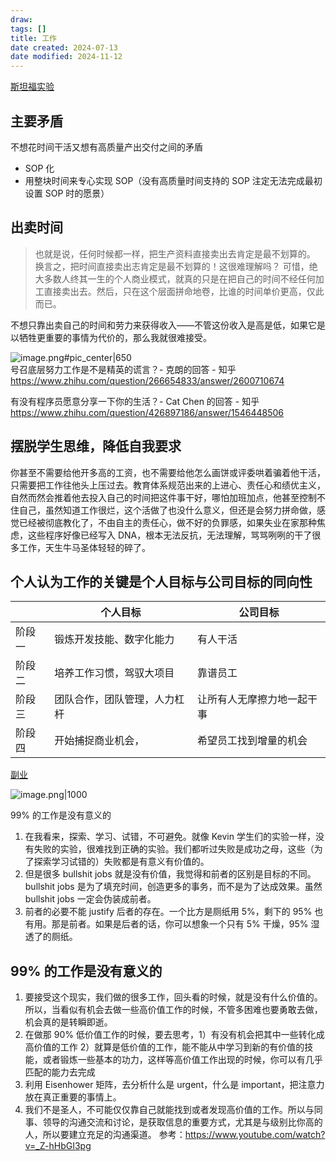 ```yaml
---
draw:
tags: []
title: 工作
date created: 2024-07-13
date modified: 2024-11-12
---
```


[斯坦福实验](斯坦福实验.md)

## 主要矛盾

不想花时间干活又想有高质量产出交付之间的矛盾

- SOP 化
- 用整块时间来专心实现 SOP（没有高质量时间支持的 SOP 注定无法完成最初设置 SOP 时的愿景）

## 出卖时间

> 也就是说，任何时候都一样，把生产资料直接卖出去肯定是最不划算的。
> 换言之，把时间直接卖出志肯定是最不划算的！这很难理解吗？
> 可惜，绝大多数人终其一生的个人商业模式，就真的只是在把自己的时间不经任何加工直接卖出去。然后，只在这个层面拼命地卷，比谁的时间单价更高，仅此而已。

不想只靠出卖自己的时间和劳力来获得收入——不管这份收入是高是低，如果它是以牺牲更重要的事情为代价的，那么我就很难接受。

![image.png#pic_center|650](https://imagehosting4picgo.oss-cn-beijing.aliyuncs.com/imagehosting/fix-dir%2Fpicgo%2Fpicgo-clipboard-images%2F2024%2F06%2F12%2F11-51-51-701d5bb406e8d3cb6265d51453ed82d3-20240612115150-ea7e90.png)  
号召底层努力工作是不是精英的谎言？- 克朗的回答 - 知乎  
https://www.zhihu.com/question/266654833/answer/2600710674

有没有程序员愿意分享一下你的生活？- Cat Chen 的回答 - 知乎  
https://www.zhihu.com/question/426897186/answer/1546448506

## 摆脱学生思维，降低自我要求

你甚至不需要给他开多高的工资，也不需要给他怎么画饼或评委哄着骗着他干活，只需要把工作往他头上压过去。教育体系规范出来的上进心、责任心和绩优主义，自然而然会推着他去投入自己的时间把这件事干好，哪怕加班加点，他甚至控制不住自己，虽然知道工作很烂，这个活做了也没什么意义，但还是会努力拼命做，感觉已经被彻底教化了，不由自主的责任心，做不好的负罪感，如果失业在家那种焦虑，这些程序好像已经写入 DNA，根本无法反抗，无法理解，骂骂咧咧的干了很多工作，天生牛马圣体轻轻的碎了。

## 个人认为工作的关键是个人目标与公司目标的同向性

|     | 个人目标           | 公司目标          |
| --- | -------------- | ------------- |
| 阶段一 | 锻炼开发技能、数字化能力   | 有人干活          |
| 阶段二 | 培养工作习惯，驾驭大项目   | 靠谱员工          |
| 阶段三 | 团队合作，团队管理，人力杠杆 | 让所有人无摩擦力地一起干事 |
| 阶段四 | 开始捕捉商业机会，| 希望员工找到增量的机会   |

[副业](副业.md)

![image.png|1000](https://imagehosting4picgo.oss-cn-beijing.aliyuncs.com/imagehosting/fix-dir%2Fpicgo%2Fpicgo-clipboard-images%2F2024%2F07%2F22%2F22-20-23-a07385e406720a4ee19ffba102ac518d-20240722222022-31169a.png)

99% 的工作是没有意义的

<!-- more -->
1. 在我看来，探索、学习、试错，不可避免。就像 Kevin 学生们的实验一样，没有失败的实验，很难找到正确的实验。我们都听过失败是成功之母，这些（为了探索学习试错的）失败都是有意义有价值的。
2. 但是很多 bullshit jobs 就是没有价值，我觉得和前者的区别是目标的不同。bullshit jobs 是为了填充时间，创造更多的事务，而不是为了达成效果。虽然 bullshit jobs 一定会伪装成前者。
3. 前者的必要不能 justify 后者的存在。一个比方是厕纸用 5%，剩下的 95% 也有用。那是前者。如果是后者的话，你可以想象一个只有 5% 干燥，95% 湿透了的厕纸。

## 99% 的工作是没有意义的

1. 要接受这个现实，我们做的很多工作，回头看的时候，就是没有什么价值的。所以，当看似有机会去做一些高价值工作的时候，不管多困难也要勇敢去做，机会真的是转瞬即逝。
2. 在做那 90% 低价值工作的时候，要去思考，1）有没有机会把其中一些转化成高价值的工作 2）就算是低价值的工作，能不能从中学习到新的有价值的技能，或者锻炼一些基本的功力，这样等高价值工作出现的时候，你可以有几乎匹配的能力去完成
3. 利用 Eisenhower 矩阵，去分析什么是 urgent，什么是 important，把注意力放在真正重要的事情上。
4. 我们不是圣人，不可能仅仅靠自己就能找到或者发现高价值的工作。所以与同事、领导的沟通交流和讨论，是获取信息的重要方式，尤其是与级别比你高的人，所以要建立充足的沟通渠道。
参考：https://www.youtube.com/watch?v=_Z-hHbGI3pg
